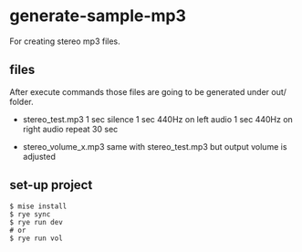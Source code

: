 # generate-sample-mp3

For creating stereo mp3 files.

## files

After execute commands those files are going to be generated under out/ folder.

- stereo_test.mp3
  1 sec silence
  1 sec 440Hz on left audio
  1 sec 440Hz on right audio
  repeat 30 sec

- stereo_volume_x.mp3
  same with stereo_test.mp3 but output volume is adjusted

## set-up project

```shell
$ mise install
$ rye sync
$ rye run dev
# or
$ rye run vol
```
